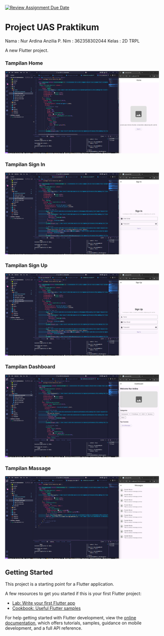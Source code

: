 [![Review Assignment Due Date](https://classroom.github.com/assets/deadline-readme-button-22041afd0340ce965d47ae6ef1cefeee28c7c493a6346c4f15d667ab976d596c.svg)](https://classroom.github.com/a/eSYf9ZVB)
# Project UAS Praktikum


Nama : Nur Ardina Anzilia P.
Nim : 362358302044
Kelas : 2D TRPL

A new Flutter project.

### Tampilan Home
![gambar](assets/Screenshot%202025-01-09%20194857.png)
### Tampilan Sign In
![gambar](assets/Screenshot%202025-01-09%20194910.png)
### Tampilan Sign Up
![gambar](assets/Screenshot%202025-01-09%20194924.png)
### Tampilan Dashboard
![gambar](assets/Screenshot%202025-01-09%20194938.png)
### Tampilan Massage
![gambar](assets/Screenshot%202025-01-09%20195000.png)



## Getting Started

This project is a starting point for a Flutter application.

A few resources to get you started if this is your first Flutter project:

- [Lab: Write your first Flutter app](https://docs.flutter.dev/get-started/codelab)
- [Cookbook: Useful Flutter samples](https://docs.flutter.dev/cookbook)

For help getting started with Flutter development, view the
[online documentation](https://docs.flutter.dev/), which offers tutorials,
samples, guidance on mobile development, and a full API reference.
